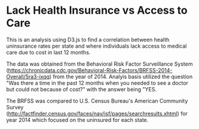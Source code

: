 # Lack Health Insurance vs Access to Care

This is an analysis using D3.js to find a correlation between health uninsurance rates per state and where individuals lack access to medical care due to cost in last 12 months.  

The data was obtained from the Behavioral Risk Factor Surveillance System (https://chronicdata.cdc.gov/Behavioral-Risk-Factors/BRFSS-2014-Overall/5ra3-ixqq) from the year of 2014.  Analyis basis utilized the question "Was there a time in the past 12 months when you needed to see a doctor but could not because of cost?" with the answer being "YES. 

The BRFSS was compared to U.S. Census Bureau's American Community Survey (http://factfinder.census.gov/faces/nav/jsf/pages/searchresults.xhtml) for year 2014 which focused on the uninsured for each state.

